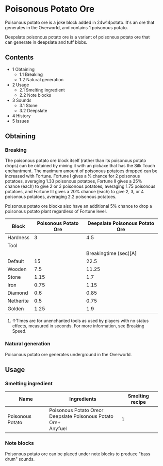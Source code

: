 # Poisonous Potato Ore
Poisonous potato ore is a joke block added in 24w14potato. It's an ore that generates in the Overworld, and contains 1 poisonous potato.

Deepslate poisonous potato ore is a variant of poisonous potato ore that can generate in deepslate and tuff blobs.

## Contents
- 1 Obtaining
	- 1.1 Breaking
	- 1.2 Natural generation
- 2 Usage
	- 2.1 Smelting ingredient
	- 2.2 Note blocks
- 3 Sounds
	- 3.1 Stone
	- 3.2 Deepslate
- 4 History
- 5 Issues

## Obtaining
### Breaking
The poisonous potato ore block itself (rather than its poisonous potato drops) can be obtained by mining it with an pickaxe that has the Silk Touch enchantment. The maximum amount of poisonous potatoes dropped can be increased with Fortune. Fortune I gives a 1⁄3 chance for 2 poisonous potatoes, averaging 1.33 poisonous potatoes, Fortune II gives a 25% chance (each) to give 2 or 3 poisonous potatoes, averaging 1.75 poisonous potatoes, and Fortune III gives a 20% chance (each) to give 2, 3, or 4 poisonous potatoes, averaging 2.2 poisonous potatoes.

Poisonous potato ore blocks also have an additional 5% chance to drop a poisonous potato plant regardless of Fortune level.

| Block     | Poisonous Potato Ore | Deepslate Poisonous Potato Ore |
|-----------|----------------------|--------------------------------|
| Hardness  | 3                    | 4.5                            |
| Tool      |                      |                                |
|           |                      | Breakingtime (sec)[A]          |
| Default   | 15                   | 22.5                           |
| Wooden    | 7.5                  | 11.25                          |
| Stone     | 1.15                 | 1.7                            |
| Iron      | 0.75                 | 1.15                           |
| Diamond   | 0.6                  | 0.85                           |
| Netherite | 0.5                  | 0.75                           |
| Golden    | 1.25                 | 1.9                            |

1. ↑Times are for unenchanted tools as used by players with no status effects, measured in seconds. For more information, see Breaking Speed.

### Natural generation
Poisonous potato ore generates underground in the Overworld.

## Usage
### Smelting ingredient
| Name             | Ingredients                                                            | Smelting recipe |
|------------------|------------------------------------------------------------------------|-----------------|
| Poisonous Potato | Poisonous Potato Oreor<br/>Deepslate Poisonous Potato Ore+<br/>Anyfuel | 1               |

### Note blocks
Poisonous potato ore can be placed under note blocks to produce "bass drum" sounds.


